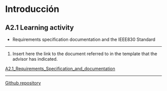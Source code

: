 # Introducción

## A2.1 Learning activity

- Requirements specification documentation and the IEEE830 Standard




___



1. Insert here the link to the document referred to in the template that the advisor has indicated.

[A2.1_Requirements_Specification_and_documentation](https://docs.google.com/document/d/1XiYuRI3exmVYSLBBsHGACeMzeqv4eRWeuR6IXRd37B8/edit?fbclid=IwAR0tuVBmT-5NLY_gT4UqOPXo8LFlFfp-AvUb9kAgVdEZosl_vUSHuzAzCTQ#)
___



[Github repository](https://github.com/yessi-github/AnalisisAvanzado-2021.git)